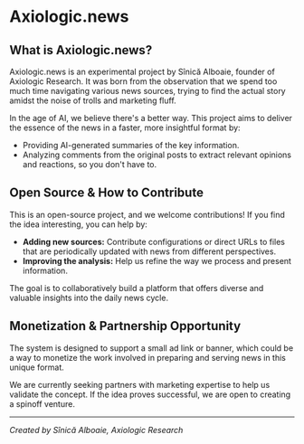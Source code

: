 # Axiologic.news

## What is Axiologic.news?

Axiologic.news is an experimental project by Sînică Alboaie, founder of Axiologic Research. It was born from the observation that we spend too much time navigating various news sources, trying to find the actual story amidst the noise of trolls and marketing fluff.

In the age of AI, we believe there's a better way. This project aims to deliver the essence of the news in a faster, more insightful format by:

*   Providing AI-generated summaries of the key information.
*   Analyzing comments from the original posts to extract relevant opinions and reactions, so you don't have to.

## Open Source & How to Contribute

This is an open-source project, and we welcome contributions! If you find the idea interesting, you can help by:

*   **Adding new sources:** Contribute configurations or direct URLs to files that are periodically updated with news from different perspectives.
*   **Improving the analysis:** Help us refine the way we process and present information.

The goal is to collaboratively build a platform that offers diverse and valuable insights into the daily news cycle.

## Monetization & Partnership Opportunity

The system is designed to support a small ad link or banner, which could be a way to monetize the work involved in preparing and serving news in this unique format.

We are currently seeking partners with marketing expertise to help us validate the concept. If the idea proves successful, we are open to creating a spinoff venture.

---
*Created by Sînică Alboaie, Axiologic Research*
